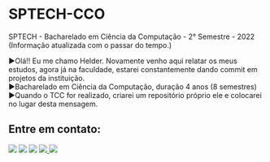 # SPTECH-CCO
SPTECH - Bacharelado em Ciência da Computação - 2° Semestre - 2022 (Informação atualizada com o passar do tempo.)

  ►Olá!! Eu me chamo Helder. Novamente venho aqui relatar os meus estudos, agora já na faculdade, estarei constantemente dando commit em projetos da instituição.<br>
  ►Bacharelado em Ciência da Computação, duração 4 anos (8 semestres)<br>
  ►Quando o TCC for realizado, criarei um repositório próprio ele e colocarei no lugar desta mensagem.
<div>
 <h2> Entre em contato: </h2>
 <a href="https://www.linkedin.com/in/helder-alvarenga/" target="_blank"><img src="https://img.shields.io/badge/-LinkedIn-%230077B5?style=for-the-badge&logo=linkedin&logoColor=white" target="_blank"></a> 
 <a href="mailto:heldergavioes@hotmail.com"><img src="https://img.shields.io/badge/Microsoft_Outlook-0078D4?style=for-the-badge&logo=microsoft-outlook&logoColor=white"" target="_blank"></a>
 <a href="https://www.facebook.com/OAnciao"><img src="https://img.shields.io/badge/Facebook-1877F2?style=for-the-badge&logo=facebook&logoColor=white"></a>
 <a href="https://api.whatsapp.com/send?phone=5511969181772&text=T%C3%A9cnico%20em%20Desenvolvimento%20de%20Sistemas%20-%20Helder%20D.R.%20Alvarenga" target="_blank"><img src="https://img.shields.io/badge/WhatsApp-25D366?style=for-the-badge&logo=whatsapp&logoColor=white">
 <a href="https://instagram.com/uken49" target="_blank"><img src="https://img.shields.io/badge/-Instagram-%23E4405F?style=for-the-badge&logo=instagram&logoColor=white" target="_blank"></a>
</div>
